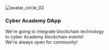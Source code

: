 
![avatar_circle_02](https://user-images.githubusercontent.com/38258624/43519097-c9ffe8dc-9596-11e8-8ad0-b76a5dcd5dcd.png)
### Cyber Academy DApp
We're going to integrate blockchain technology
<br>to cyber Academy blockchain events!
<br>We're always open for community!
